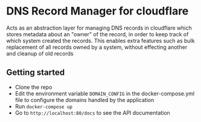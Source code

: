 # DNS Record Manager for cloudflare

Acts as an abstraction layer for managing DNS records in cloudflare which stores metadata
about an "owner" of the record, in order to keep track of which system created the records. 
This enables extra features such as bulk replacement of all records owned by a system, 
without effecting another and cleanup of old records

## Getting started

- Clone the repo
- Edit the environment variable `DOMAIN_CONFIG` in the docker-compose.yml file to configure
the domains handled by the application
- Run `docker-compose up`
- Go to `http://localhost:80/docs` to see the API documentation